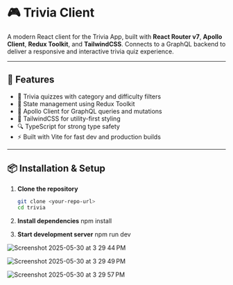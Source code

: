 
# 🎮 Trivia Client

A modern React client for the Trivia App, built with **React Router v7**, **Apollo Client**, **Redux Toolkit**, and **TailwindCSS**. Connects to a GraphQL backend to deliver a responsive and interactive trivia quiz experience.

---

## 🚀 Features

- 🎯 Trivia quizzes with category and difficulty filters
- 🔁 State management using Redux Toolkit
- 📡 Apollo Client for GraphQL queries and mutations
- 💨 TailwindCSS for utility-first styling
- 🔍 TypeScript for strong type safety
- ⚡ Built with Vite for fast dev and production builds

---

## 📦 Installation & Setup

1. **Clone the repository**

   ```bash
   git clone <your-repo-url>
   cd trivia


2. **Install dependencies**
   npm install


3. **Start development server**
   npm run dev

![Screenshot 2025-05-30 at 3 29 44 PM](https://github.com/user-attachments/assets/1d9e8d52-3025-4d78-922a-10a4f41a8865)


![Screenshot 2025-05-30 at 3 29 49 PM](https://github.com/user-attachments/assets/4959fafc-972d-46fe-aca8-1cd1a330fe46)

![Screenshot 2025-05-30 at 3 29 57 PM](https://github.com/user-attachments/assets/48fcbd7f-614a-410a-ba1e-f588fef989ae)
